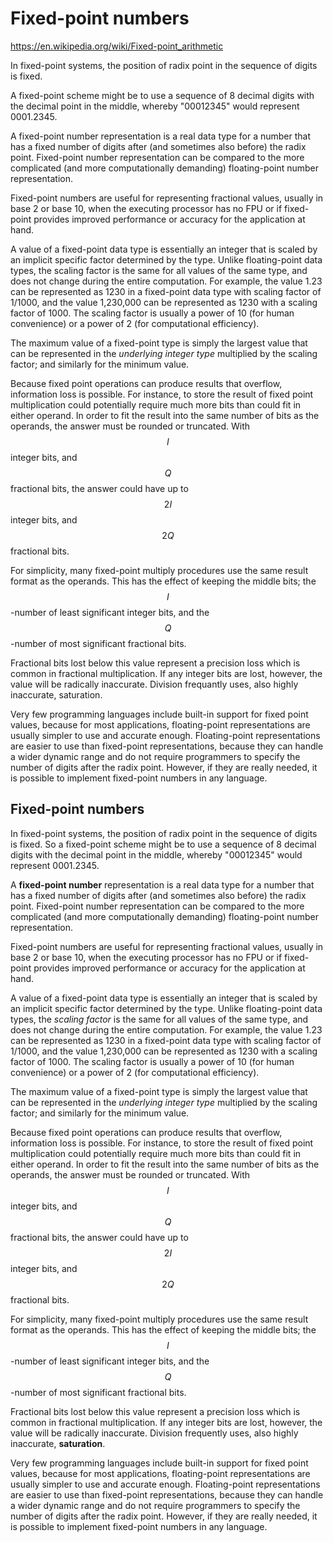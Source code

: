 # Fixed-point numbers

https://en.wikipedia.org/wiki/Fixed-point_arithmetic

In fixed-point systems, the position of radix point in the sequence of digits is fixed.

A fixed-point scheme might be to use a sequence of 8 decimal digits with the decimal point in the middle, whereby "00012345" would represent 0001.2345.

A fixed-point number representation is a real data type for a number that has a fixed number of digits after (and sometimes also before) the radix point. Fixed-point number representation can be compared to the more complicated (and more computationally demanding) floating-point number representation.

Fixed-point numbers are useful for representing fractional values, usually in base 2 or base 10, when the executing processor has no FPU or if fixed-point provides improved performance or accuracy for the application at hand.

A value of a fixed-point data type is essentially an integer that is scaled by an implicit specific factor determined by the type. Unlike floating-point data types, the scaling factor is the same for all values of the same type, and does not change during the entire computation. For example, the value 1.23 can be represented as 1230 in a fixed-point data type with scaling factor of 1/1000, and the value 1,230,000 can be represented as 1230 with a scaling factor of 1000. The scaling factor is usually a power of 10 (for human convenience) or a power of 2 (for computational efficiency).

The maximum value of a fixed-point type is simply the largest value that can be represented in the _underlying integer type_ multiplied by the scaling factor; and similarly for the minimum value.

Because fixed point operations can produce results that overflow, information loss is possible. For instance, to store the result of fixed point multiplication could potentially require much more bits than could fit in either operand. In order to fit the result into the same number of bits as the operands, the answer must be rounded or truncated. With $$I$$ integer bits, and $$Q$$ fractional bits, the answer could have up to $$2I$$ integer bits, and $$2Q$$ fractional bits.

For simplicity, many fixed-point multiply procedures use the same result format as the operands. This has the effect of keeping the middle bits; the $$I$$-number of least significant integer bits, and the $$Q$$-number of most significant fractional bits.

Fractional bits lost below this value represent a precision loss which is common in fractional multiplication. If any integer bits are lost, however, the value will be radically inaccurate. Division frequantly uses, also highly inaccurate, saturation.

Very few programming languages include built-in support for fixed point values, because for most applications, floating-point representations are usually simpler to use and accurate enough. Floating-point representations are easier to use than fixed-point representations, because they can handle a wider dynamic range and do not require programmers to specify the number of digits after the radix point. However, if they are really needed, it is possible to implement fixed-point numbers in any language.


## Fixed-point numbers

In fixed-point systems, the position of radix point in the sequence of digits is fixed. So a fixed-point scheme might be to use a sequence of 8 decimal digits with the decimal point in the middle, whereby "00012345" would represent 0001.2345.

A **fixed-point number** representation is a real data type for a number that has a fixed number of digits after (and sometimes also before) the radix point. Fixed-point number representation can be compared to the more complicated (and more computationally demanding) floating-point number representation.

Fixed-point numbers are useful for representing fractional values, usually in base 2 or base 10, when the executing processor has no FPU or if fixed-point provides improved performance or accuracy for the application at hand.

A value of a fixed-point data type is essentially an integer that is scaled by an implicit specific factor determined by the type. Unlike floating-point data types, the *scaling factor* is the same for all values of the same type, and does not change during the entire computation. For example, the value 1.23 can be represented as 1230 in a fixed-point data type with scaling factor of 1/1000, and the value 1,230,000 can be represented as 1230 with a scaling factor of 1000. The scaling factor is usually a power of 10 (for human convenience) or a power of 2 (for computational efficiency).

The maximum value of a fixed-point type is simply the largest value that can be represented in the _underlying integer type_ multiplied by the scaling factor; and similarly for the minimum value.

Because fixed point operations can produce results that overflow, information loss is possible. For instance, to store the result of fixed point multiplication could potentially require much more bits than could fit in either operand. In order to fit the result into the same number of bits as the operands, the answer must be rounded or truncated. With $$I$$ integer bits, and $$Q$$ fractional bits, the answer could have up to $$2I$$ integer bits, and $$2Q$$ fractional bits.

For simplicity, many fixed-point multiply procedures use the same result format as the operands. This has the effect of keeping the middle bits; the $$I$$-number of least significant integer bits, and the $$Q$$-number of most significant fractional bits.

Fractional bits lost below this value represent a precision loss which is common in fractional multiplication. If any integer bits are lost, however, the value will be radically inaccurate. Division frequently uses, also highly inaccurate, **saturation**.

Very few programming languages include built-in support for fixed point values, because for most applications, floating-point representations are usually simpler to use and accurate enough. Floating-point representations are easier to use than fixed-point representations, because they can handle a wider dynamic range and do not require programmers to specify the number of digits after the radix point. However, if they are really needed, it is possible to implement fixed-point numbers in any language.

